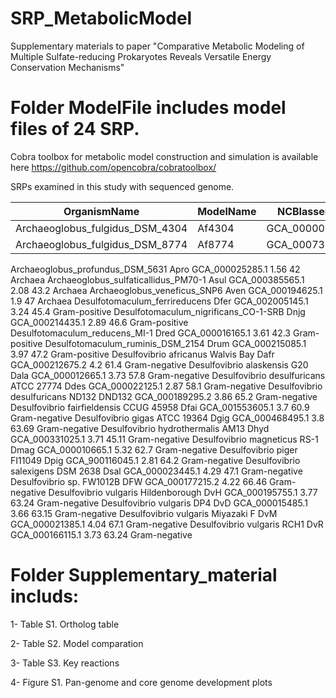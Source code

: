 # SRP_MetabolicModel

Supplementary materials to paper "Comparative Metabolic Modeling of Multiple Sulfate-reducing Prokaryotes Reveals Versatile Energy Conservation Mechanisms"



# Folder ModelFile includes model files of 24 SRP. 

Cobra toolbox for metabolic model construction and simulation is available here https://github.com/opencobra/cobratoolbox/

SRPs examined in this study with sequenced genome.

|OrganismName|ModelName|NCBIassembly|Size(Mb)|GC%|Note|
| ---------- | ---------- | ---------- | ---------- | ---------- | ---------- |
Archaeoglobus_fulgidus_DSM_4304|Af4304|GCA_000008665.1|2.18|48.6|Archaea|
Archaeoglobus_fulgidus_DSM_8774|Af8774|GCA_000734035.1|2.32|48.1|Archaea|

Archaeoglobus_profundus_DSM_5631	Apro	GCA_000025285.1	1.56	42	Archaea
Archaeoglobus_sulfaticallidus_PM70-1	Asul	GCA_000385565.1	2.08	43.2	Archaea
Archaeoglobus_veneficus_SNP6	Aven	GCA_000194625.1	1.9	47	Archaea
Desulfotomaculum_ferrireducens	Dfer	GCA_002005145.1	3.24	45.4	Gram-positive
Desulfotomaculum_nigrificans_CO-1-SRB	Dnjg	GCA_000214435.1	2.89	46.6	Gram-positive
Desulfotomaculum_reducens_MI-1	Dred	GCA_000016165.1	3.61	42.3	Gram-positive
Desulfotomaculum_ruminis_DSM_2154	Drum	GCA_000215085.1	3.97	47.2	Gram-positive
Desulfovibrio africanus Walvis Bay	Dafr	GCA_000212675.2	4.2	61.4	Gram-negative
Desulfovibrio alaskensis G20	Dala	GCA_000012665.1	3.73	57.8	Gram-negative
Desulfovibrio desulfuricans ATCC 27774	Ddes	GCA_000022125.1	2.87	58.1	Gram-negative
Desulfovibrio desulfuricans ND132	DND132	GCA_000189295.2	3.86	65.2	Gram-negative
Desulfovibrio fairfieldensis CCUG 45958	Dfai	GCA_001553605.1	3.7	60.9	Gram-negative
Desulfovibrio gigas ATCC 19364	Dgig	GCA_000468495.1	3.8	63.69	Gram-negative
Desulfovibrio hydrothermalis AM13 	Dhyd	GCA_000331025.1	3.71	45.11	Gram-negative
Desulfovibrio magneticus RS-1	Dmag	GCA_000010665.1	5.32	62.7	Gram-negative
Desulfovibrio piger FI11049	Dpig	GCA_900116045.1	2.81	64.2	Gram-negative
Desulfovibrio salexigens DSM 2638	Dsal	GCA_000023445.1	4.29	47.1	Gram-negative
Desulfovibrio sp. FW1012B	DFW	GCA_000177215.2	4.22	66.46	Gram-negative
Desulfovibrio vulgaris Hildenborough	DvH	GCA_000195755.1	3.77	63.24	Gram-negative
Desulfovibrio vulgaris DP4	DvD	GCA_000015485.1	3.66	63.15	Gram-negative
Desulfovibrio vulgaris Miyazaki F	DvM	GCA_000021385.1	4.04	67.1	Gram-negative
Desulfovibrio vulgaris RCH1	DvR	GCA_000166115.1	3.73	63.24	Gram-negative


# Folder Supplementary_material includs:

1- Table S1. Ortholog table 

2- Table S2. Model comparation

3- Table S3. Key reactions

4- Figure S1. Pan-genome and core genome development plots
